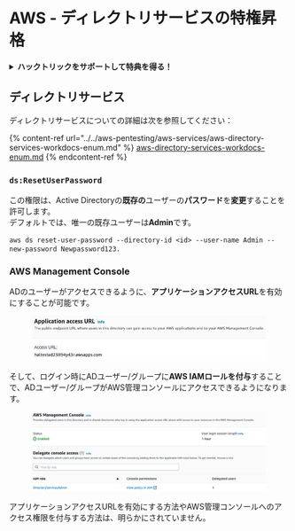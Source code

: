 # AWS - ディレクトリサービスの特権昇格

<details>

<summary><strong>ハックトリックをサポートして特典を得る！</strong></summary>

* **会社の広告をハックトリックで見たい**場合や、**PEASSの最新バージョンをダウンロードしたい**場合は、[**サブスクリプションプラン**](https://github.com/sponsors/carlospolop)をチェックしてください！
* [**公式PEASS＆HackTricksグッズ**](https://peass.creator-spring.com)を手に入れる
* [**The PEASS Family**](https://opensea.io/collection/the-peass-family)を発見し、独占的な[**NFT**](https://opensea.io/collection/the-peass-family)のコレクションを見つける
* 💬 [**Discordグループ**](https://discord.gg/hRep4RUj7f)または[**Telegramグループ**](https://t.me/peass)に参加するか、**Twitter**で私をフォローする 🐦 [**@carlospolopm**](https://twitter.com/carlospolopm)
* **ハッキングのトリックを共有するには、PRを提出して** [**HackTricks**](https://github.com/carlospolop/hacktricks) **および** [**HackTricks Cloud**](https://github.com/carlospolop/hacktricks-cloud) **のGitHubリポジトリに参加してください。**

</details>

## ディレクトリサービス

ディレクトリサービスについての詳細は次を参照してください：

{% content-ref url="../../aws-pentesting/aws-services/aws-directory-services-workdocs-enum.md" %}
[aws-directory-services-workdocs-enum.md](../../aws-pentesting/aws-services/aws-directory-services-workdocs-enum.md)
{% endcontent-ref %}

### `ds:ResetUserPassword`

この権限は、Active Directoryの**既存の**ユーザーの**パスワード**を**変更**することを許可します。\
デフォルトでは、唯一の既存ユーザーは**Admin**です。
```
aws ds reset-user-password --directory-id <id> --user-name Admin --new-password Newpassword123.
```
### AWS Management Console

ADのユーザーがアクセスできるように、**アプリケーションアクセスURL**を有効にすることが可能です。

<figure><img src="../../../.gitbook/assets/image (16).png" alt=""><figcaption></figcaption></figure>

そして、ログイン時にADユーザー/グループに**AWS IAMロールを付与**することで、ADユーザー/グループがAWS管理コンソールにアクセスできるようになります。

<figure><img src="../../../.gitbook/assets/image (17) (1).png" alt=""><figcaption></figcaption></figure>

アプリケーションアクセスURLを有効にする方法やAWS管理コンソールへのアクセス権限を付与する方法は、明らかにされていません。
